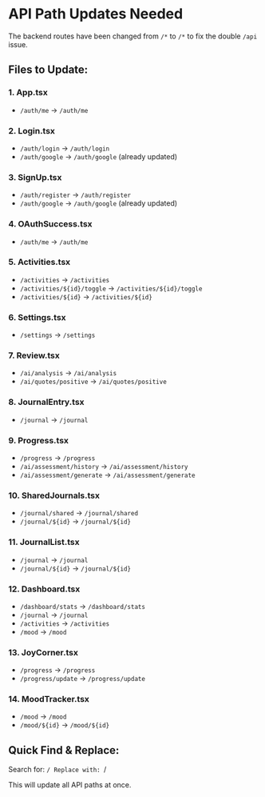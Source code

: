 # API Path Updates Needed

The backend routes have been changed from `/*` to `/*` to fix the double `/api` issue.

## Files to Update:

### 1. App.tsx
- `/auth/me` → `/auth/me`

### 2. Login.tsx  
- `/auth/login` → `/auth/login`
- `/auth/google` → `/auth/google` (already updated)

### 3. SignUp.tsx
- `/auth/register` → `/auth/register`
- `/auth/google` → `/auth/google` (already updated)

### 4. OAuthSuccess.tsx
- `/auth/me` → `/auth/me`

### 5. Activities.tsx
- `/activities` → `/activities`
- `/activities/${id}/toggle` → `/activities/${id}/toggle`
- `/activities/${id}` → `/activities/${id}`

### 6. Settings.tsx
- `/settings` → `/settings`

### 7. Review.tsx
- `/ai/analysis` → `/ai/analysis`
- `/ai/quotes/positive` → `/ai/quotes/positive`

### 8. JournalEntry.tsx
- `/journal` → `/journal`

### 9. Progress.tsx
- `/progress` → `/progress`
- `/ai/assessment/history` → `/ai/assessment/history`
- `/ai/assessment/generate` → `/ai/assessment/generate`

### 10. SharedJournals.tsx
- `/journal/shared` → `/journal/shared`
- `/journal/${id}` → `/journal/${id}`

### 11. JournalList.tsx
- `/journal` → `/journal`
- `/journal/${id}` → `/journal/${id}`

### 12. Dashboard.tsx
- `/dashboard/stats` → `/dashboard/stats`
- `/journal` → `/journal`
- `/activities` → `/activities`
- `/mood` → `/mood`

### 13. JoyCorner.tsx
- `/progress` → `/progress`
- `/progress/update` → `/progress/update`

### 14. MoodTracker.tsx
- `/mood` → `/mood`
- `/mood/${id}` → `/mood/${id}`

## Quick Find & Replace:

Search for: `/
Replace with: `/

This will update all API paths at once.
